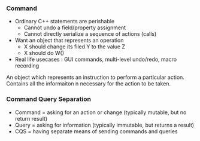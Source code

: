### Command

- Ordinary C++ statements are perishable
  - Cannot undo a field/property assignment
  - Cannot directly serialize a sequence of actions (calls)
- Want an object that represents an operation
  - X should change its filed Y to the value Z
  - X should do W()
- Real life usecases : GUI commands, multi-level undo/redo, macro recording


An object which represents an instruction to perform a particular action. Contains all the informaiton n necessary for the action to be taken.

### Command Query Separation
- Command = asking for an action or change (typically mutable, but no return result)
- Query = asking for information (typically immutable, but returns a result)
- CQS = having separate means of sending commands and queries

